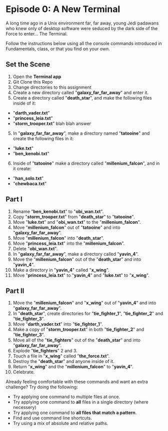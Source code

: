 # Episode 0: A New Terminal

A long time ago in a Unix environment far, far away, young Jedi padawans who
knew only of desktop software were seduced by the dark side of the Force to
enter… The Terminal.

Follow the instructions below using all the console commands introduced in
Fundamentals, class, or that you find on your own.

## Set the Scene

1. Open the **Terminal app**
1. Git Clone this Repo
1. Change directories to this assignment
1. Create a new directory called "**galaxy_far_far_away**" and enter it.
1. Create a directory called "**death_star**", and make the following files inside of it:

- "**darth_vader.txt**"
- "**princess_leia.txt**"
- "**storm_trooper.txt**"
  blah blah answer

5. In "**galaxy_far_far_away**", make a directory named "**tatooine**" and create the following files in it:

- "**luke.txt**"
- "**ben_kenobi.txt**"

6. Inside of "**tatooine**" make a directory called "**millenium_falcon**", and in it create:

- "**han_solo.txt**"
- "**chewbaca.txt**"

## Part I

1. Rename "**ben_kenobi.txt**" to "**obi_wan.txt**".
2. Copy "**storm_trooper.txt**" from "**death_star**" to "**tatooine**".
3. Move "**luke.txt**" and "**obi_wan.txt**" to the "**millenium_falcon**".
4. Move "**millenium_falcon**" out of "**tatooine**" and into "**galaxy_far_far_away**".
5. Move "**millenium_falcon**" into "**death_star**".
6. Move "**princess_leia.txt**" into the "**millenium_falcon**".
7. Delete "**obi_wan.txt**".
8. In "**galaxy_far_far_away**", make a directory called "**yavin_4**".
9. Move the "**millenium_falcon**" out of the "**death_star**" and into "**yavin_4**".
10. Make a directory in "**yavin_4**" called "**x_wing**".
11. Move "**princess_leia.txt**" to "**yavin_4**" and "**luke.txt**" to "**x_wing**".

## Part II

1. Move the "**millenium_falcon**" and "**x_wing**" out of "**yavin_4**" and into "**galaxy_far_far_away**".
2. In "**death_star**", create directories for "**tie_fighter_1**", "**tie_fighter_2**" and "**tie_fighter_3**".
3. Move "**darth_vader.txt**" into "**tie_fighter_1**".
4. Make a copy of "**storm_trooper.txt**" in both "**tie_fighter_2**" and "**tie_fighter_3**".
5. Move all of the "**tie_fighters**" out of the "**death_star**" and into "**galaxy_far_far_away**".
6. Explode "**tie_fighters**" 2 and 3.
7. Touch a file in "**x_wing**" called "**the_force.txt**".
8. Destroy the "**death_star**" and anyone inside of it.
9. Return "**x_wing**" and the "**millenium_falcon**" to "**yavin_4**".
10. Celebrate.

Already feeling comfortable with these commands and want an extra challenge? Try
doing the following:

- Try applying one command to multiple files at once.
- Try applying one command to **all** files in a single directory (where necessery)
- Try applying one command to **all files that match a pattern**.
- Find and use command line shortcuts.
- Try using a mix of absolute and relative paths.
